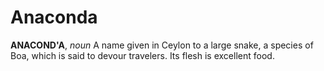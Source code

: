 # Anaconda

**ANACOND'A**, _noun_ A name given in Ceylon to a large snake, a species of Boa, which is said to devour travelers. Its flesh is excellent food.